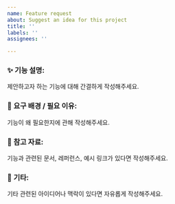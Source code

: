 ```yaml
---
name: Feature request
about: Suggest an idea for this project
title: ''
labels: ''
assignees: ''

---
```


### ✨ **기능 설명**:
제안하고자 하는 기능에 대해 간결하게 작성해주세요.

### 🎯 **요구 배경 / 필요 이유**:
기능이 왜 필요한지에 관해 작성해주세요.

### 🔗 **참고 자료**:
기능과 관련된 문서, 레퍼런스, 예시 링크가 있다면 작성해주세요.

### 🧩 **기타**:
기타 관련된 아이디어나 맥락이 있다면 자유롭게 작성해주세요.
